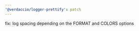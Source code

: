 ```yaml
---
'@verdaccio/logger-prettify': patch
---
```


fix: log spacing depending on the FORMAT and COLORS options
